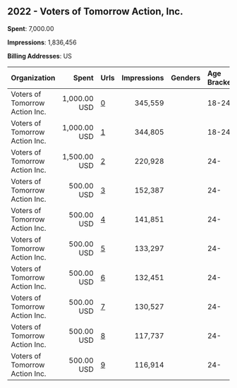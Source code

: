 ## 2022 - Voters of Tomorrow Action, Inc. 
**Spent**: 7,000.00

**Impressions**: 1,836,456

**Billing Addresses**: US

|Organization|Spent|Urls|Impressions|Genders|Age Brackets|Country Codes|
|:---|---:|:---|---:|:---|:---|:---|
|Voters of Tomorrow Action  Inc.|1,000.00 USD|[0](https://www.snap.com/political-ads/asset/9585006e73777d25fc2e75af6e464cc9dc834570b1972c932459134a459f1a6e?mediaType=png)|345,559||18-24|united states|
|Voters of Tomorrow Action  Inc.|1,000.00 USD|[1](https://www.snap.com/political-ads/asset/671a3dce2da74160d79b809e9d465414fd9df6471f827492d4c9726dff5effa7?mediaType=png)|344,805||18-24|united states|
|Voters of Tomorrow Action  Inc.|1,500.00 USD|[2](https://www.snap.com/political-ads/asset/85825c4a9f5ed64efe650b0db7aee9e198a94494cf14605880dc4a6e24190b77?mediaType=png)|220,928||24-|united states|
|Voters of Tomorrow Action  Inc.|500.00 USD|[3](https://www.snap.com/political-ads/asset/c209e11463f59ce0f73b54e7b7119ccee97966ab1e8793a50dd81ceaab52fff7?mediaType=jpeg)|152,387||24-|united states|
|Voters of Tomorrow Action  Inc.|500.00 USD|[4](https://www.snap.com/political-ads/asset/00fcdb2dc444307b2dc508d093ab18d73e902436b38918d99374bfc19e7b77c3?mediaType=jpeg)|141,851||24-|united states|
|Voters of Tomorrow Action  Inc.|500.00 USD|[5](https://www.snap.com/political-ads/asset/44f4da05cee3a90bfea882582ccc27751b0cecc2995aa8708125aa57e2c18afb?mediaType=jpeg)|133,297||24-|united states|
|Voters of Tomorrow Action  Inc.|500.00 USD|[6](https://www.snap.com/political-ads/asset/0b5f88c19e683b20219657788eb2df09d0d32f2ea3ce0680f08adf58cb5ebca5?mediaType=jpeg)|132,451||24-|united states|
|Voters of Tomorrow Action  Inc.|500.00 USD|[7](https://www.snap.com/political-ads/asset/5d183df35bed8b356b3b174ff46a41f042bd1da36b411c06de2ef9a4d836c970?mediaType=jpeg)|130,527||24-|united states|
|Voters of Tomorrow Action  Inc.|500.00 USD|[8](https://www.snap.com/political-ads/asset/24e253ad7d7b3c31c3839c23787c662162a6f32a061b25d93f916f2697f98760?mediaType=jpeg)|117,737||24-|united states|
|Voters of Tomorrow Action  Inc.|500.00 USD|[9](https://www.snap.com/political-ads/asset/0e5a7260702cdfbf678a4250b674f375753e829a735349c6d70f05ddc022a92d?mediaType=jpeg)|116,914||24-|united states|
